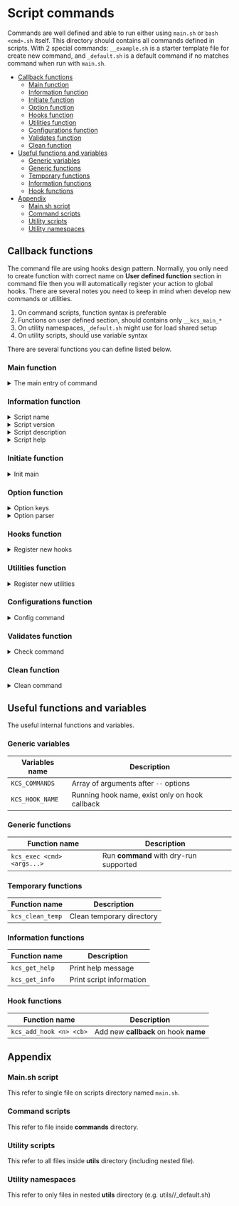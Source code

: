 # Script commands

Commands are well defined and able to run either 
using `main.sh` or `bash <cmd>.sh` itself.
This directory should contains all commands
defined in scripts. With 2 special commands:
`__example.sh` is a starter template file for create new command,
and `_default.sh` is a default command if no matches command
when run with `main.sh`.

- [Callback functions](#callback-functions)
  - [Main function](#main-function)
  - [Information function](#information-function)
  - [Initiate function](#initiate-function)
  - [Option function](#option-function)
  - [Hooks function](#hooks-function)
  - [Utilities function](#utilities-function)
  - [Configurations function](#configurations-function)
  - [Validates function](#validates-function)
  - [Clean function](#clean-function)
- [Useful functions and variables](#useful-functions-and-variables)
  - [Generic variables](#generic-variables)
  - [Generic functions](#generic-functions)
  - [Temporary functions](#temporary-functions)
  - [Information functions](#information-functions)
  - [Hook functions](#hook-functions)
- [Appendix](#appendix)
  - [Main.sh script](#mainsh-script)
  - [Command scripts](#command-scripts)
  - [Utility scripts](#utility-scripts)
  - [Utility namespaces](#utility-namespaces)

## Callback functions

The command file are using hooks design pattern.
Normally, you only need to create function with correct name
on **User defined function** section in command file
then you will automatically register your action to global hooks.
There are several notes you need to keep in mind when develop
new commands or utilities.

1. On command scripts, function syntax is preferable
2. Functions on user defined section, should contains only `__kcs_main_*`
3. On utility namespaces, `_default.sh` might use for load shared setup
4. On utility scripts, should use variable syntax

There are several functions you can define listed below.

### Main function

<details><summary>The main entry of command</summary>

```sh
## desc      : The main entry of command;
##             all business logic should be here,
##             or called from here.
## return    : <none>
## tags      : @required, @hook:main
__kcs_main() {
  return 0
}

## caller    : hooks
## arguments : <none>
__kcs_main
```

</details>

### Information function

<details><summary>Script name</summary>

```sh
## desc      : script name for help command
## return    : single line name
## tags      : @optional, @hook:pre_init
__kcs_main_name() {
  printf "default"
}

## desc      : function has priority over variable
## tags      : @optional
export KCS_NAME="default"

## caller    : hooks
## arguments : <none>
__kcs_main_name
```

</details>

<details><summary>Script version</summary>

```sh
## desc      : printf script version
## return    : single line version
## tags      : @optional, @hook:pre_init
__kcs_main_version() {
  printf "v1.0.0"
}

## desc      : function has priority over variable
## tags      : @optional
export KCS_VERSION="v1.0.0"

## caller    : hooks
## arguments : <none>
__kcs_main_version
```

</details>

<details><summary>Script description</summary>

```sh
## desc      : printf script description
## return    : single line description
## tags      : @optional, @hook:pre_init
__kcs_main_description() {
  printf "default command"
}

## desc      : function has priority over variable
## tags      : @optional
export KCS_DESCRIPTION="default command"

## caller    : hooks
## arguments : <none>
__kcs_main_description
```

</details>

<details><summary>Script help</summary>

```sh
## desc      : printf script help
## return    : multiple line help message
##             must prefix,suffix with newline
## tags      : @optional, @hook:pre_init
__kcs_main_help() {
  printf "
Options:
  [--test,-t]
    - [required] run test
"
}

## desc      : function has priority over variable
## tags      : @optional
export KCS_HELP="
Options:
  [--test,-t]
    - [required] run test
"

## caller    : hooks
## arguments : <none>
__kcs_main_help
```

</details>

### Initiate function

<details><summary>Init main</summary>

```sh
## desc      : run init after parse all options
## tags      : @optional, @hook:post_init
__kcs_main_init() {
  return 0
}

## caller    : hooks
## arguments : raw arguments
__kcs_main_init
```

</details>

### Option function

<details><summary>Option keys</summary>

```sh
## desc      : The output of this function will pipe to
##             getopts command for parser later.
## return    : single line string with only [a-zA-Z:]
## tags      : @optional, @hook:pre_init
__kcs_main_option_keys() {
  printf "abc"
}

## desc      : the result will merge together
## tags      : @optional
export KCS_OPTIONS=""

## caller    : hooks
## arguments : <none>
__kcs_main_option_keys
```

</details>

<details><summary>Option parser</summary>

```sh
## desc      : parsing option
## tags      : @optional
__kcs_main_option() {
  local flag="$1" value="$2"
  case "$flag" in
  N | name)
    kcs_require_argument "$flag"
    NAME="$value"
    ;;
  Y | yes)
    kcs_no_argument "$flag"
    YES=true
    ;;
  *)
    return 1
    ;;
  esac
}

## desc      : parsing default option
## tags      : @optional
__kcs_default_option() {
  local flag="$1" value="$2"
  case "$flag" in
  N | name)
    kcs_require_argument "$flag"
    NAME="$value"
    ;;
  *)
    return 1
    ;;
  esac
}

## caller    : internal/options.sh
## arguments : flag name and value
__kcs_main_option "name" "kcs"
__kcs_default_option "name" "kcs"
```

</details>

### Hooks function

<details><summary>Register new hooks</summary>

```sh
## desc      : you can register new hooks on this function
## tags      : @optional, @hook:post_init
__kcs_main_hook() {
  ## add new hook on check stage
  kcs_add_hook "check" "__kcs_main_check"
  ## disable main entry
  kcs_disable_hook "main:__kcs_main"
}

## caller    : hooks
## arguments : <none>
__kcs_main_hook
```

</details>

### Utilities function

<details><summary>Register new utilities</summary>

```sh
## desc      : register new utilities function,
##           : this run on very beginning of hooks
## tags      : @optional, @hook:pre_init
__kcs_main_pre_utils() {
  local utils=("kube/core")
  printf "%s" "${utils[*]}"
}

## desc      : register new utilities
##           : The result from variable and function will be merged
## tags      : @optional, @hook:pre_init
export KCS_PRE_UTILS=("kube/commands")

## desc      : register new utilities function
## tags      : @optional, @hook:init
__kcs_main_utils() {
  local utils=(
    ## Builtin utilities
    "builtin/validator"
    ## Custom utilities
    "example"
  )
  printf "%s" "${utils[*]}"
}

## desc      : register new utilities
##           : The result from variable and function will be merged
## tags      : @optional, @hook:init
export KCS_UTILS=("builtin/validator")

## caller    : hooks
## arguments : <none>
__kcs_main_pre_utils
__kcs_main_utils
```

</details>

### Configurations function

<details><summary>Config command</summary>

```sh
## desc      : configure utilities setting
## tags      : @optional, @hook:pre_main
__kcs_main_config() {
  ## Create new ssh profile
  kcs_conf_ssh \
    "server1" "192.168.1.100" \
    "admin" "~/.ssh/id_rsa"

  # kcs_conf_*
}

## desc      : configuration pre utilities setting
## tags      : @optional, @hook:pre_main
__kcs_default_config() {
  kcs_conf_ssh \
    "server1" "192.168.1.100" \
    "admin" "~/.ssh/id_rsa"
}

## caller    : hooks
## arguments : <none>
__kcs_main_config
__kcs_default_config
```

</details>

### Validates function

<details><summary>Check command</summary>

```sh
## desc      : validate configuration
##           : requires 'builtin/validator' utils
## tags      : @optional, @hook:post_check
__kcs_main_validate() {
  kcs_verify_present \
    "$__USERNAME" "username"
  # kcs_verify_*
}

## desc      : validate default configuration.
##           : requires 'builtin/validator' utils
## tags      : @optional, @hook:pre_check
__kcs_default_validate() {
  kcs_verify_present \
    "$__USERNAME" "username"
}

## desc      : all kcs_verify_* are 
##           : from builtin/validator utils
__kcs_main_utils() {
  printf "builtin/validator"
}

## caller    : hooks
## arguments : <none>
__kcs_main_validate
__kcs_default_validate
```

</details>

### Clean function

<details><summary>Clean command</summary>

```sh
## desc      : cleanup main variable and function
## tags      : @optional, @hook:clean
__kcs_main_clean() {
  unset __NAME __PASSWORD
}

## caller    : hooks
## arguments : <none>
__kcs_main_clean
```

</details>

## Useful functions and variables

The useful internal functions and variables.

### Generic variables

| Variables name  | Description                                    |
| --------------- | ---------------------------------------------- |
| `KCS_COMMANDS`  | Array of arguments after `--` options          |
| `KCS_HOOK_NAME` | Running hook name, exist only on hook callback |

### Generic functions

| Function name              | Description                            |
| -------------------------- | -------------------------------------- |
| `kcs_exec <cmd> <args...>` | Run **command** with dry-run supported |

### Temporary functions

| Function name    | Description               |
| ---------------- | ------------------------- |
| `kcs_clean_temp` | Clean temporary directory |

### Information functions

| Function name  | Description              |
| -------------- | ------------------------ |
| `kcs_get_help` | Print help message       |
| `kcs_get_info` | Print script information |

### Hook functions

| Function name           | Description                           |
| ----------------------- | ------------------------------------- |
| `kcs_add_hook <n> <cb>` | Add new **callback** on hook **name** |

## Appendix

### Main.sh script

This refer to single file on scripts directory named `main.sh`.

### Command scripts

This refer to file inside **commands** directory.

### Utility scripts

This refer to all files inside **utils** directory (including nested file).

### Utility namespaces

This refer to only files in nested **utils** directory
(e.g. utils/<ns>/_default.sh)
